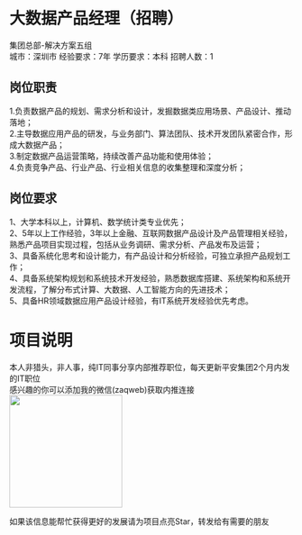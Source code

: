 # 大数据产品经理（招聘）
集团总部-解决方案五组  
城市：深圳市 经验要求：7年 学历要求：本科  招聘人数：1

## 岗位职责
1.负责数据产品的规划、需求分析和设计，发掘数据类应用场景、产品设计、推动落地；   
2.主导数据应用产品的研发，与业务部门、算法团队、技术开发团队紧密合作，形成大数据产品；   
3.制定数据产品运营策略，持续改善产品功能和使用体验；   
4.负责竞争产品、行业产品、行业相关信息的收集整理和深度分析；

## 岗位要求
1、大学本科以上，计算机、数学统计类专业优先；   
2、5年以上工作经验，3年以上金融、互联网数据产品设计及产品管理相关经验，熟悉产品项目实现过程，包括从业务调研、需求分析、产品发布及运营；   
3、具备系统化思考和设计能力，有产品设计和分析经验，可独立承担产品规划工作；   
4、具备系统架构规划和系统技术开发经验，熟悉数据库搭建、系统架构和系统开发流程，了解分布式计算、大数据、人工智能方向的先进技术；   
5、具备HR领域数据应用产品设计经验，有IT系统开发经验优先考虑。

# 项目说明

本人非猎头，非人事，纯IT同事分享内部推荐职位，每天更新平安集团2个月内发的IT职位  
感兴趣的你可以添加我的微信(zaqweb)获取内推连接  
<img src="https://github.com/zaqweb/PA-IT-JOBS/blob/master/WechatICode.jpeg"  height="200" width="200">

如果该信息能帮忙获得更好的发展请为项目点亮Star，转发给有需要的朋友





